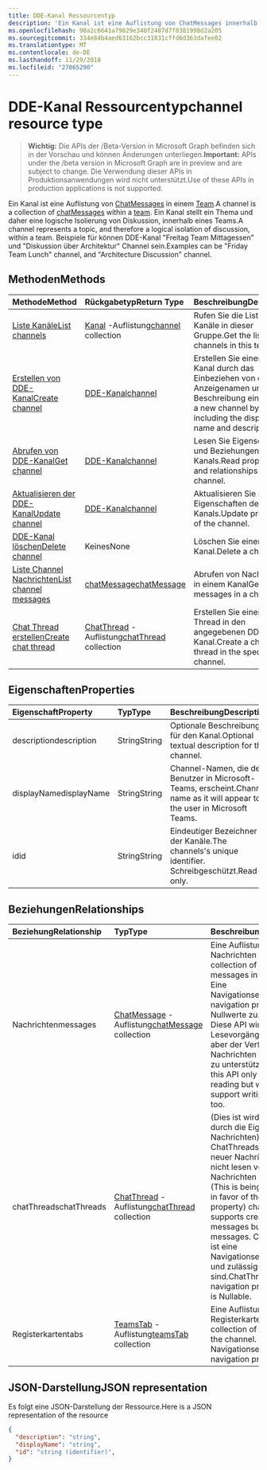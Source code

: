 ```yaml
---
title: DDE-Kanal Ressourcentyp
description: 'Ein Kanal ist eine Auflistung von ChatMessages innerhalb eines Teams. '
ms.openlocfilehash: 90a2c6641a79829e340f2487d7f0381998d2a205
ms.sourcegitcommit: 334e84b4aed63162bcc31831cffd6d363dafee02
ms.translationtype: MT
ms.contentlocale: de-DE
ms.lasthandoff: 11/29/2018
ms.locfileid: "27065290"
---
```

# <a name="channel-resource-type"></a><span data-ttu-id="6577d-103">DDE-Kanal Ressourcentyp</span><span class="sxs-lookup"><span data-stu-id="6577d-103">channel resource type</span></span>

> <span data-ttu-id="6577d-104">**Wichtig:** Die APIs der /Beta-Version in Microsoft Graph befinden sich in der Vorschau und können Änderungen unterliegen.</span><span class="sxs-lookup"><span data-stu-id="6577d-104">**Important:** APIs under the /beta version in Microsoft Graph are in preview and are subject to change.</span></span> <span data-ttu-id="6577d-105">Die Verwendung dieser APIs in Produktionsanwendungen wird nicht unterstützt.</span><span class="sxs-lookup"><span data-stu-id="6577d-105">Use of these APIs in production applications is not supported.</span></span>

<span data-ttu-id="6577d-106">Ein Kanal ist eine Auflistung von [ChatMessages](chatmessage.md) in einem [Team](../resources/team.md).</span><span class="sxs-lookup"><span data-stu-id="6577d-106">A channel is a collection of [chatMessages](chatmessage.md) within a [team](../resources/team.md).</span></span> <span data-ttu-id="6577d-107">Ein Kanal stellt ein Thema und daher eine logische Isolierung von Diskussion, innerhalb eines Teams.</span><span class="sxs-lookup"><span data-stu-id="6577d-107">A channel represents a topic, and therefore a logical isolation of discussion, within a team.</span></span> <span data-ttu-id="6577d-108">Beispiele für können DDE-Kanal "Freitag Team Mittagessen" und "Diskussion über Architektur" Channel sein.</span><span class="sxs-lookup"><span data-stu-id="6577d-108">Examples can be "Friday Team Lunch" channel, and "Architecture Discussion" channel.</span></span>


## <a name="methods"></a><span data-ttu-id="6577d-109">Methoden</span><span class="sxs-lookup"><span data-stu-id="6577d-109">Methods</span></span>

| <span data-ttu-id="6577d-110">Methode</span><span class="sxs-lookup"><span data-stu-id="6577d-110">Method</span></span>       | <span data-ttu-id="6577d-111">Rückgabetyp</span><span class="sxs-lookup"><span data-stu-id="6577d-111">Return Type</span></span>  |<span data-ttu-id="6577d-112">Beschreibung</span><span class="sxs-lookup"><span data-stu-id="6577d-112">Description</span></span>|
|:---------------|:--------|:----------|
|[<span data-ttu-id="6577d-113">Liste Kanäle</span><span class="sxs-lookup"><span data-stu-id="6577d-113">List channels</span></span>](../api/channel-list.md) | <span data-ttu-id="6577d-114">[Kanal](channel.md) -Auflistung</span><span class="sxs-lookup"><span data-stu-id="6577d-114">[channel](channel.md) collection</span></span> | <span data-ttu-id="6577d-115">Rufen Sie die Liste der Kanäle in dieser Gruppe.</span><span class="sxs-lookup"><span data-stu-id="6577d-115">Get the list of channels in this team.</span></span>|
|[<span data-ttu-id="6577d-116">Erstellen von DDE-Kanal</span><span class="sxs-lookup"><span data-stu-id="6577d-116">Create channel</span></span>](../api/channel-post.md) | [<span data-ttu-id="6577d-117">DDE-Kanal</span><span class="sxs-lookup"><span data-stu-id="6577d-117">channel</span></span>](channel.md) | <span data-ttu-id="6577d-118">Erstellen Sie einen neuen Kanal durch das Einbeziehen von den Anzeigenamen und die Beschreibung ein.</span><span class="sxs-lookup"><span data-stu-id="6577d-118">Create a new channel by including the display name and description.</span></span>|
|[<span data-ttu-id="6577d-119">Abrufen von DDE-Kanal</span><span class="sxs-lookup"><span data-stu-id="6577d-119">Get channel</span></span>](../api/channel-get.md) | [<span data-ttu-id="6577d-120">DDE-Kanal</span><span class="sxs-lookup"><span data-stu-id="6577d-120">channel</span></span>](channel.md) | <span data-ttu-id="6577d-121">Lesen Sie Eigenschaften und Beziehungen des Kanals.</span><span class="sxs-lookup"><span data-stu-id="6577d-121">Read properties and relationships of the channel.</span></span>|
|[<span data-ttu-id="6577d-122">Aktualisieren der DDE-Kanal</span><span class="sxs-lookup"><span data-stu-id="6577d-122">Update channel</span></span>](../api/channel-patch.md) | [<span data-ttu-id="6577d-123">DDE-Kanal</span><span class="sxs-lookup"><span data-stu-id="6577d-123">channel</span></span>](channel.md) | <span data-ttu-id="6577d-124">Aktualisieren Sie die Eigenschaften des Kanals.</span><span class="sxs-lookup"><span data-stu-id="6577d-124">Update properties of the channel.</span></span>|
|[<span data-ttu-id="6577d-125">DDE-Kanal löschen</span><span class="sxs-lookup"><span data-stu-id="6577d-125">Delete channel</span></span>](../api/channel-delete.md) | <span data-ttu-id="6577d-126">Keines</span><span class="sxs-lookup"><span data-stu-id="6577d-126">None</span></span> | <span data-ttu-id="6577d-127">Löschen Sie einen Kanal.</span><span class="sxs-lookup"><span data-stu-id="6577d-127">Delete a channel.</span></span>|
|[<span data-ttu-id="6577d-128">Liste Channel Nachrichten</span><span class="sxs-lookup"><span data-stu-id="6577d-128">List channel messages</span></span>](../api/channel-list-messages.md)  | [<span data-ttu-id="6577d-129">chatMessage</span><span class="sxs-lookup"><span data-stu-id="6577d-129">chatMessage</span></span>](../resources/chatmessage.md) | <span data-ttu-id="6577d-130">Abrufen von Nachrichten in einem Kanal</span><span class="sxs-lookup"><span data-stu-id="6577d-130">Get messages in a channel</span></span> |
|[<span data-ttu-id="6577d-131">Chat Thread erstellen</span><span class="sxs-lookup"><span data-stu-id="6577d-131">Create chat thread</span></span>](../api/channel-post-chatthreads.md) | <span data-ttu-id="6577d-132">[ChatThread](chatthread.md) -Auflistung</span><span class="sxs-lookup"><span data-stu-id="6577d-132">[chatThread](chatthread.md) collection</span></span>| <span data-ttu-id="6577d-133">Erstellen Sie einen Chat Thread in den angegebenen DDE-Kanal.</span><span class="sxs-lookup"><span data-stu-id="6577d-133">Create a chat thread in the specified channel.</span></span>|

## <a name="properties"></a><span data-ttu-id="6577d-134">Eigenschaften</span><span class="sxs-lookup"><span data-stu-id="6577d-134">Properties</span></span>
| <span data-ttu-id="6577d-135">Eigenschaft</span><span class="sxs-lookup"><span data-stu-id="6577d-135">Property</span></span>     | <span data-ttu-id="6577d-136">Typ</span><span class="sxs-lookup"><span data-stu-id="6577d-136">Type</span></span>   |<span data-ttu-id="6577d-137">Beschreibung</span><span class="sxs-lookup"><span data-stu-id="6577d-137">Description</span></span>|
|:---------------|:--------|:----------|
|<span data-ttu-id="6577d-138">description</span><span class="sxs-lookup"><span data-stu-id="6577d-138">description</span></span>|<span data-ttu-id="6577d-139">String</span><span class="sxs-lookup"><span data-stu-id="6577d-139">String</span></span>|<span data-ttu-id="6577d-140">Optionale Beschreibung für den Kanal.</span><span class="sxs-lookup"><span data-stu-id="6577d-140">Optional textual description for the channel.</span></span>|
|<span data-ttu-id="6577d-141">displayName</span><span class="sxs-lookup"><span data-stu-id="6577d-141">displayName</span></span>|<span data-ttu-id="6577d-142">String</span><span class="sxs-lookup"><span data-stu-id="6577d-142">String</span></span>|<span data-ttu-id="6577d-143">Channel-Namen, die dem Benutzer in Microsoft-Teams, erscheint.</span><span class="sxs-lookup"><span data-stu-id="6577d-143">Channel name as it will appear to the user in Microsoft Teams.</span></span>|
|<span data-ttu-id="6577d-144">id</span><span class="sxs-lookup"><span data-stu-id="6577d-144">id</span></span>|<span data-ttu-id="6577d-145">String</span><span class="sxs-lookup"><span data-stu-id="6577d-145">String</span></span>|<span data-ttu-id="6577d-146">Eindeutiger Bezeichner der Kanäle.</span><span class="sxs-lookup"><span data-stu-id="6577d-146">The channels's unique identifier.</span></span> <span data-ttu-id="6577d-147">Schreibgeschützt.</span><span class="sxs-lookup"><span data-stu-id="6577d-147">Read-only.</span></span>|

## <a name="relationships"></a><span data-ttu-id="6577d-148">Beziehungen</span><span class="sxs-lookup"><span data-stu-id="6577d-148">Relationships</span></span>
| <span data-ttu-id="6577d-149">Beziehung</span><span class="sxs-lookup"><span data-stu-id="6577d-149">Relationship</span></span> | <span data-ttu-id="6577d-150">Typ</span><span class="sxs-lookup"><span data-stu-id="6577d-150">Type</span></span>   |<span data-ttu-id="6577d-151">Beschreibung</span><span class="sxs-lookup"><span data-stu-id="6577d-151">Description</span></span>|
|:---------------|:--------|:----------|
|<span data-ttu-id="6577d-152">Nachrichten</span><span class="sxs-lookup"><span data-stu-id="6577d-152">messages</span></span>|<span data-ttu-id="6577d-153">[ChatMessage](chatmessage.md) -Auflistung</span><span class="sxs-lookup"><span data-stu-id="6577d-153">[chatMessage](chatmessage.md) collection</span></span>|<span data-ttu-id="6577d-154">Eine Auflistung aller Nachrichten im Kanal.</span><span class="sxs-lookup"><span data-stu-id="6577d-154">A collection of all the messages in the channel.</span></span> <span data-ttu-id="6577d-155">Eine Navigationseigenschaft.</span><span class="sxs-lookup"><span data-stu-id="6577d-155">A navigation property.</span></span> <span data-ttu-id="6577d-156">Lässt Nullwerte zu.</span><span class="sxs-lookup"><span data-stu-id="6577d-156">Nullable.</span></span> <span data-ttu-id="6577d-157">Diese API wird derzeit nur Lesevorgänge unterstützt, aber der Verfassen von Nachrichten schließlich zu unterstützen.</span><span class="sxs-lookup"><span data-stu-id="6577d-157">Currently this API only supports reading but will eventually support writing messages too.</span></span>|
|<span data-ttu-id="6577d-158">chatThreads</span><span class="sxs-lookup"><span data-stu-id="6577d-158">chatThreads</span></span>|<span data-ttu-id="6577d-159">[ChatThread](chatthread.md) -Auflistung</span><span class="sxs-lookup"><span data-stu-id="6577d-159">[chatThread](chatthread.md) collection</span></span>|<span data-ttu-id="6577d-160">(Dies ist wird phased durch die Eigenschaft Nachrichten) ChatThreads Erstellen neuer Nachrichten aber nicht lesen von Nachrichten unterstützt.</span><span class="sxs-lookup"><span data-stu-id="6577d-160">(This is being phased out in favor of the messages property) chatThreads supports creating new messages but not reading messages.</span></span> <span data-ttu-id="6577d-161">ChatThreads ist eine Navigationseigenschaft und zulässig sind.</span><span class="sxs-lookup"><span data-stu-id="6577d-161">ChatThreads is a navigation property, and is Nullable.</span></span>|
|<span data-ttu-id="6577d-162">Registerkarten</span><span class="sxs-lookup"><span data-stu-id="6577d-162">tabs</span></span>|<span data-ttu-id="6577d-163">[TeamsTab](../resources/teamstab.md) -Auflistung</span><span class="sxs-lookup"><span data-stu-id="6577d-163">[teamsTab](../resources/teamstab.md) collection</span></span>|<span data-ttu-id="6577d-164">Eine Auflistung aller Registerkarten im Kanal.</span><span class="sxs-lookup"><span data-stu-id="6577d-164">A collection of all the tabs in the channel.</span></span> <span data-ttu-id="6577d-165">Eine Navigationseigenschaft.</span><span class="sxs-lookup"><span data-stu-id="6577d-165">A navigation property.</span></span>|


## <a name="json-representation"></a><span data-ttu-id="6577d-166">JSON-Darstellung</span><span class="sxs-lookup"><span data-stu-id="6577d-166">JSON representation</span></span>

<span data-ttu-id="6577d-167">Es folgt eine JSON-Darstellung der Ressource.</span><span class="sxs-lookup"><span data-stu-id="6577d-167">Here is a JSON representation of the resource</span></span>

<!-- {
  "blockType": "resource",
  "optionalProperties": [
    "chatthreads"
  ],
  "keyProperty": "id",
  "@odata.type": "microsoft.graph.channel"
}-->

```json
{
  "description": "string",
  "displayName": "string",
  "id": "string (identifier)",
}

```


<!-- uuid: 8fcb5dbc-d5aa-4681-8e31-b001d5168d79
2015-10-25 14:57:30 UTC -->
<!-- {
  "type": "#page.annotation",
  "description": "channel resource",
  "keywords": "",
  "section": "documentation",
  "tocPath": ""
}-->
